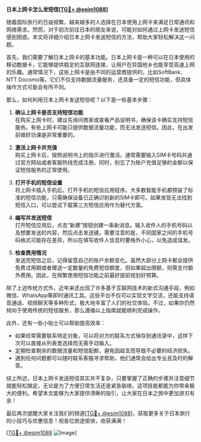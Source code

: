 **日本上网卡怎么发短信[[TG💪+ @esim1088](https://t.me/s/esim1088)]**

随着国际旅行的日益频繁，越来越多的人选择在日本使用上网卡来满足日常通讯和网络需求。然而，对于初次前往日本的朋友来说，可能对如何通过上网卡发送短信感到困惑。本文将详细介绍日本上网卡发送短信的方法，帮助大家轻松解决这一问题。

首先，我们需要了解日本上网卡的基本功能。日本上网卡是一种可以在日本使用的移动数据卡，它能够提供稳定的互联网连接，让用户在异国他乡也能享受高速上网的乐趣。通常情况下，这些上网卡是由不同的运营商提供的，比如SoftBank、NTT Docomo等。它们不仅支持数据流量服务，还具备一定的短信功能，但具体操作方式可能会有所不同。

那么，如何利用日本上网卡发送短信呢？以下是一些基本步骤：

1. **确认上网卡是否支持短信功能**  
   在购买上网卡时，建议先询问商家或查看产品说明书，确保该卡确实支持短信服务。有些上网卡可能只提供数据流量功能，而无法发送短信。因此，在出发前做好功课是非常重要的。

2. **激活上网卡并充值**  
   购买上网卡后，按照说明书上的指示进行激活。通常需要输入SIM卡号码并通过官方网站或者客服热线完成注册。同时，别忘了为账户充值足够的金额以保证短信服务的正常使用。

3. **打开手机的短信设置**  
   将上网卡插入手机后，打开手机的短信应用程序。大多数智能手机都预装了标准的短信功能，只需确保设备已正确识别新的SIM卡即可。如果发现无法找到短信入口，可以尝试下载第三方短信应用作为替代方案。

4. **编写并发送短信**  
   打开短信应用后，点击“新建”按钮创建一条新消息。输入收件人的手机号码以及想要发送的内容，然后点击发送键。需要注意的是，不同国家之间的手机号码格式可能存在差异，所以在填写收件人信息时要格外小心，以免造成误发。

5. **检查费用情况**  
   发送完短信之后，记得留意自己的账户余额变化。虽然大部分上网卡都会提供免费试用期或者赠送一定数量的免费短信额度，但如果超出限额，则需支付额外费用。因此，在频繁使用短信功能之前最好提前规划好预算。

除了上述传统方式外，近年来还出现了许多基于互联网技术的新式沟通手段，例如微信、WhatsApp等即时通讯工具。这些平台不仅可以实现文字交流，还能支持语音通话、视频聊天等多种形式，极大地丰富了人们的社交体验。不过，如果你仍然倾向于使用传统的短信服务，那么遵循以上指南就能顺利完成操作。

此外，还有一些小贴士可以帮助提高效率：

- 如果经常需要联系特定对象，可以将对方的联系方式保存到通讯录中，这样下次可以直接从列表里选择而无需手动输入。
- 定期检查剩余的数据流量和短信配额，避免因超支而导致不必要的经济损失。
- 遇到任何问题都可以随时联系客服寻求帮助，他们通常会给出专业且及时的解答。

综上所述，日本上网卡发送短信其实并不复杂，只要掌握了正确的步骤并注意细节就能轻松搞定。无论是为了方便日常生活还是紧急联络，这项技能都能为你带来极大的便利。希望本文能够为大家提供清晰的指引，让大家在日本之旅中更加游刃有余！

最后再次提醒大家关注我们的频道[[TG💪+ @esim1088](https://t.me/s/esim1088)]，获取更多关于日本旅行的小技巧与优惠信息！祝各位旅途愉快，收获满满！

[[TG💪+ @esim1088](https://t.me/s/esim1088) ![Image](https://i.postimg.cc/4NQfJmqS/Snipaste-2025-05-13-00-14-12.png)]
